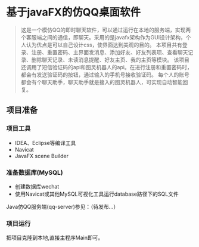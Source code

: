 # 基于javaFX的仿QQ桌面软件
> 这是一个模仿QQ的即时聊天软件，可以通过运行在本地的服务端，实现两个客服端之间的通信，即聊天。采用的是javafx架构作为GUI设计架构，个人认为优点是可以自己设计css，使界面达到美观的目的。
本项目共有登录、注册、重置密码、主界面发消息、添加好友、好友列表项、查看聊天记录、删除聊天记录、未读消息提醒、好友主页、我的主页等模块。
该项目还调用了短信验证码的api和图灵机器人的api。在进行注册和重置密码时，都会有发送验证码的按钮，通过输入的手机号接收验证码。
每个人的账号都会有个聊天助手，聊天助手就是接入的图灵机器人，可实现自动智能回复。

## 项目准备
### 项目工具
 - IDEA、Eclipse等编译工具
 - Navicat
 - JavaFX scene Builder
### 准备数据库(MySQL)
 - 创建数据库wechat
 - 使用Navicat或其他MySQL可视化工具运行database路径下的SQL文件

Java仿QQ服务端(qq-server)参见：（待发布...）

### 项目运行

把项目克隆到本地,直接主程序Main即可。

